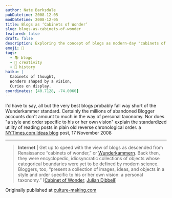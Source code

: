 ```yaml
---
author: Nate Barksdale
pubDatetime: 2008-12-05
modDatetime: 2008-12-05
title: Blogs as ‘Cabinets of Wonder’
slug: blogs-as-cabinets-of-wonder
featured: false
draft: false
description: Exploring the concept of blogs as modern-day "cabinets of wonder," a fascinating comparison to Renaissance collections of curiosity.
emoji: 🏺
tags:
  - 📚 blogs
  - 🎨 creativity
  - 📜 history
haiku: |
  Cabinets of thought,  
  Wonders shaped by a vision,  
  Curios on display.
coordinates: [40.7128, -74.0060]
---
```


I'd have to say, all but the very best blogs probably fall way short of the Wunderkammer standard. Certainly the millions of abandoned Blogger accounts don't amount to much in the way of personal taxonomy. Nor does "a style and order specific to his or her own vision" explain the standardized utility of reading posts in plain old reverse chronological order. a [NYTimes.com Ideas blog](http://ideas.blogs.nytimes.com/2008/11/17/blogs-as-cabinets-of-wonder/) post, 17 November 2008

---

> **Internet |** Get up to speed with the view of blogs as descended from Renaissance “cabinets of wonder,” or [Wunderkammern](http://en.wikipedia.org/wiki/Cabinet_of_curiosities). Back then, they were encyclopedic, idiosyncratic collections of objects whose categorical boundaries were yet to be defined by modern science. Bloggers, too, “present a collection of images, ideas, and objects in a style and order specific to his or her own vision: a personal taxonomy.” [[Cabinet of Wonder](http://cabinet-of-wonders.blogspot.com/2008/11/blogs-as-wunderkammern.html), [Julian Dibbell](http://www.juliandibbell.com/texts/feed_blogger.html)]

Originally published at [culture-making.com](http://www.culture-making.com)
